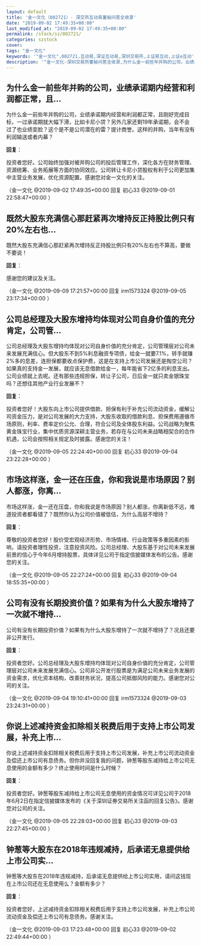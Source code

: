 ```yaml
---
layout: default
title: '金一文化（002721）- 深交所互动易董秘问答全收录'
date: "2019-09-02 17:49:35+00:00"
last_modified_at: "2019-09-02 17:49:35+00:00"
permalink: /stock/sz/002721/
categories: szstock
cover: 
tags: "金一文化"
keywords: '"金一文化",002721,互动易,深证互动易,深圳交易所,上证易互动,上证e互动'
description: '"金一文化-深圳交易所董秘问答全收录,为什么金一前些年并购的公司，业绩承诺期内经营和利润都正常，且刚好完成目标，一过承诺期就大幅下滑，比如卡尼小贷？另外几家还剩19年承诺期，会不会过了也业绩变脸？这个是不是公司潜在的雷？提计商誉。这样的并购，当年有没有利润输送或者内幕？"'
---
```


## 为什么金一前些年并购的公司，业绩承诺期内经营和利润都正常，且...

为什么金一前些年并购的公司，业绩承诺期内经营和利润都正常，且刚好完成目标，一过承诺期就大幅下滑，比如卡尼小贷？另外几家还剩19年承诺期，会不会过了也业绩变脸？这个是不是公司潜在的雷？提计商誉。这样的并购，当年有没有利润输送或者内幕？

**回复**：

投资者您好。公司始终加强对被并购公司的投后管理工作，深化各方在财务管理、资源统筹、业务拓展等方面的协同效应。公司转让卡尼小贷股权有利于公司更加集中主营业务发展，优化资源配置。感谢您对金一文化的关注。 

（金一文化  @2019-09-02 17:49:35+00:00 回复 初心33  @2019-09-01 22:58:47+00:00 ）

## 既然大股东充满信心那赶紧再次增持反正持股比例只有20%左右也...

既然大股东充满信心那赶紧再次增持反正持股比例只有20%左右也不算高，要做不要说！

**回复**：

感谢您的建议及关注。 

（金一文化  @2019-09-09 17:21:57+00:00 回复 irm1573324  @2019-09-05 23:17:34+00:00 ）

## 公司总经理及大股东增持均体现对公司自身价值的充分肯定，公司管...

公司总经理及大股东增持均体现对公司自身价值的充分肯定，公司管理层对公司未来发展充满信心。但大股东不到5%利息融资专项债，给金一就要7.1%，转手就赚2%多的息差，连担保都要收点保护费，这是在支持上市公司发展还是掏空公司？如果真的支持金一发展，就应该无息借款给金一，每年能省下2亿多的利息支出。公司业绩就上去呢。还有那些违规担保，转让子公司，日后金一就只卖金银珠宝吗？还想往其他产业行业发展不？

**回复**：

投资者您好！大股东向上市公司提供借款、担保有利于补充公司流动资金，缓解公司资金压力，是对公司发展的大力支持，大股东收取的借款利息、担保费用遵循市场原则，利率、费率定价公允、合理，符合公司及全体股东利益。公司战略为聚焦黄金珠宝行业，集中优质资源深耕主营业务，若存在与公司未来战略相契合的合作机遇，公司会按照相关规定及时披露。感谢您的关注！ 

（金一文化  @2019-09-05 22:24:40+00:00 回复 初心33  @2019-09-04 23:22:28+00:00 ）

## 市场这样涨，金一还在压盘，你和我说是市场原因？别人都涨，你离...

市场这样涨，金一还在压盘，你和我说是市场原因？别人都涨，你离新低不远，难道投资者都看错了？既然你认为公司价值被低估，为什么高层不增持？

**回复**：

尊敬的投资者您好！股价受宏观经济形势、市场情绪、行业政策等多重因素的影响，请投资者理性投资，注意投资风险。公司总经理、大股东基于对公司未来发展前景的信心于今年6月增持股票，具体详见公司于指定信披媒体发布的公告。感谢您的关注。 

（金一文化  @2019-09-05 22:27:24+00:00 回复 初心33  @2019-09-04 18:55:35+00:00 ）

## 公司有没有长期投资价值？如果有为什么大股东增持了一次就不增持...

公司有没有长期投资价值？如果有为什么大股东增持了一次就不增持了？况且还要非公开发行。

**回复**：

投资者您好。公司总经理及大股东增持均体现对公司自身价值的充分肯定，公司管理层对公司未来发展充满信心。公司非公开发行股票是为满足公司未来业务发展的资金需求，优化资本结构，改善财务状况，提高公司抵御风险的能力。感谢您对公司的关注。 

（金一文化  @2019-09-04 19:10:41+00:00 回复 irm1573324  @2019-09-03 23:24:31+00:00 ）

## 你说上述减持资金扣除相关税费后用于支持上市公司发展，补充上市...

你说上述减持资金扣除相关税费后用于支持上市公司发展，补充上市公司流动资金及偿还上市公司有息债务。但你并没回复我的问题，钟葱等股东减持给上市公司无息使用的金额有多少？终止使用时间是什么时候？

**回复**：

投资者您好。钟葱等股东减持给上市公司无息使用的资金情况可详见公司于2018年6月2日在指定信披媒体发布的《关于深圳证券交易所关注函的回复公告》。感谢您对公司的关注。 

（金一文化  @2019-09-05 22:28:03+00:00 回复 初心33  @2019-09-03 22:27:45+00:00 ）

## 钟葱等大股东在2018年违规减持，后承诺无息提供给上市公司实...

钟葱等大股东在2018年违规减持，后承诺无息提供给上市公司实用，请问这钱现在上市公司还在无息使用么？金额有多少？

**回复**：

投资者您好，上述减持资金扣除相关税费后用于支持上市公司发展，补充上市公司流动资金及偿还上市公司有息债务。感谢关注。 

（金一文化  @2019-09-03 17:23:48+00:00 回复 初心33  @2019-09-02 22:49:44+00:00 ）

